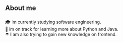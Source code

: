 <h2 align="left">About me</h2>

###

<p align="left">🎓  im currently studying software engineering.<br>🌱 im on track for learning more about Python and Java.<br>☂ I am also trying to gain new knowledge on frontend.</p>


